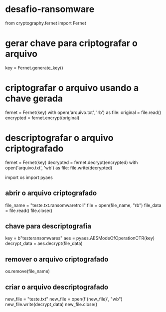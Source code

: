 # desafio-ransomware
from cryptography.fernet import Fernet

# gerar chave para criptografar o arquivo
key = Fernet.generate_key()

# criptografar o arquivo usando a chave gerada
fernet = Fernet(key)
with open('arquivo.txt', 'rb') as file:
    original = file.read()
encrypted = fernet.encrypt(original)

# descriptografar o arquivo criptografado
fernet = Fernet(key)
decrypted = fernet.decrypt(encrypted)
with open('arquivo.txt', 'wb') as file:
    file.write(decrypted)


import os
import pyaes

## abrir o arquivo criptografado
file_name = "teste.txt.ransomwaretroll"
file = open(file_name, "rb")
file_data = file.read()
file.close()

## chave para descriptografia
key = b"testeransomwares"
aes = pyaes.AESModeOfOperationCTR(key)
decrypt_data = aes.decrypt(file_data)

## remover o arquivo criptografado
os.remove(file_name)

## criar o arquivo descriptografado
new_file = "teste.txt"
new_file = open(f'{new_file}', "wb")
new_file.write(decrypt_data)
new_file.close()
